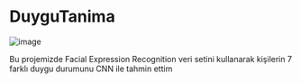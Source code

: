 # DuyguTanima

![image](https://user-images.githubusercontent.com/44413495/194709731-20de663d-e42f-4e82-9e72-a7aab43bf8b3.png)


Bu projemizde Facial Expression Recognition veri setini kullanarak kişilerin 7 farklı duygu durumunu CNN ile tahmin ettim
